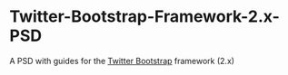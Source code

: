 Twitter-Bootstrap-Framework-2.x-PSD
===================================

A PSD with guides for the [Twitter Bootstrap](http://twitter.github.com/bootstrap/index.html) framework (2.x)
